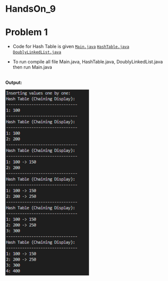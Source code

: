 # HandsOn_9

# Problem 1

* Code for Hash Table is given [`Main.java`](Main.java) [`HashTable.java`](HashTable.java) [`DoublyLinkedList.java`](DoublyLinkedList.java)

* To run compile all file Main.java, HashTable.java, DoublyLinkedList.java then run Main.java

<br>
<b>Output:</b>

![alt text](Output.png)

<br>
<br>




